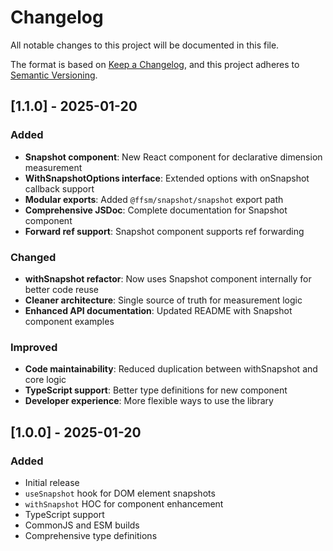 # Changelog

All notable changes to this project will be documented in this file.

The format is based on [Keep a Changelog](https://keepachangelog.com/en/1.0.0/),
and this project adheres to [Semantic Versioning](https://semver.org/spec/v2.0.0.html).

## [1.1.0] - 2025-01-20

### Added
- **Snapshot component**: New React component for declarative dimension measurement
- **WithSnapshotOptions interface**: Extended options with onSnapshot callback support
- **Modular exports**: Added `@ffsm/snapshot/snapshot` export path
- **Comprehensive JSDoc**: Complete documentation for Snapshot component
- **Forward ref support**: Snapshot component supports ref forwarding

### Changed
- **withSnapshot refactor**: Now uses Snapshot component internally for better code reuse
- **Cleaner architecture**: Single source of truth for measurement logic
- **Enhanced API documentation**: Updated README with Snapshot component examples

### Improved
- **Code maintainability**: Reduced duplication between withSnapshot and core logic
- **TypeScript support**: Better type definitions for new component
- **Developer experience**: More flexible ways to use the library

## [1.0.0] - 2025-01-20

### Added
- Initial release
- `useSnapshot` hook for DOM element snapshots
- `withSnapshot` HOC for component enhancement
- TypeScript support
- CommonJS and ESM builds
- Comprehensive type definitions
